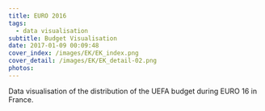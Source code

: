 ```yaml
---
title: EURO 2016
tags:
  - data visualisation
subtitle: Budget Visualisation
date: 2017-01-09 00:09:48
cover_index: /images/EK/EK_index.png
cover_detail: /images/EK/EK_detail-02.png
photos: 
---
```


Data visualisation of the distribution of the UEFA budget during EURO 16 in France.

